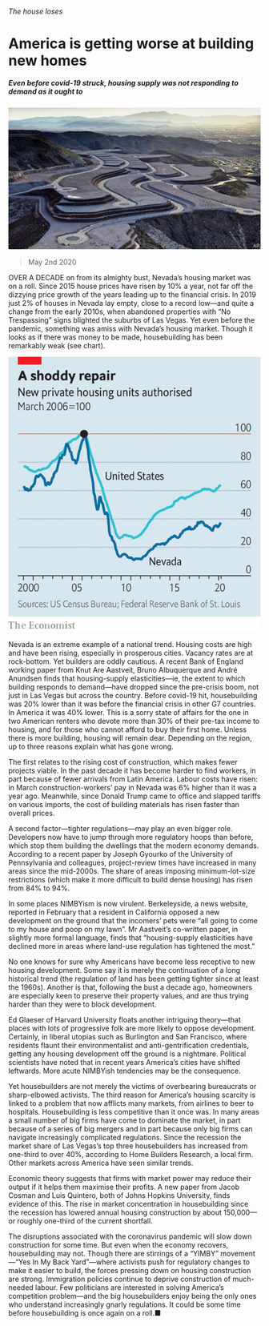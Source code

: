 ###### The house loses

# America is getting worse at building new homes 

##### Even before covid-19 struck, housing supply was not responding to demand as it ought to 

![image](images/20200502_USP002_0.jpg) 

> May 2nd 2020 

OVER A DECADE on from its almighty bust, Nevada’s housing market was on a roll. Since 2015 house prices have risen by 10% a year, not far off the dizzying price growth of the years leading up to the financial crisis. In 2019 just 2% of houses in Nevada lay empty, close to a record low—and quite a change from the early 2010s, when abandoned properties with “No Trespassing” signs blighted the suburbs of Las Vegas. Yet even before the pandemic, something was amiss with Nevada’s housing market. Though it looks as if there was money to be made, housebuilding has been remarkably weak (see chart).

![image](images/20200502_USC394.png) 


Nevada is an extreme example of a national trend. Housing costs are high and have been rising, especially in prosperous cities. Vacancy rates are at rock-bottom. Yet builders are oddly cautious. A recent Bank of England working paper from Knut Are Aastveit, Bruno Albuquerque and André Anundsen finds that housing-supply elasticities—ie, the extent to which building responds to demand—have dropped since the pre-crisis boom, not just in Las Vegas but across the country. Before covid-19 hit, housebuilding was 20% lower than it was before the financial crisis in other G7 countries. In America it was 40% lower. This is a sorry state of affairs for the one in two American renters who devote more than 30% of their pre-tax income to housing, and for those who cannot afford to buy their first home. Unless there is more building, housing will remain dear. Depending on the region, up to three reasons explain what has gone wrong.


The first relates to the rising cost of construction, which makes fewer projects viable. In the past decade it has become harder to find workers, in part because of fewer arrivals from Latin America. Labour costs have risen: in March construction-workers’ pay in Nevada was 6% higher than it was a year ago. Meanwhile, since Donald Trump came to office and slapped tariffs on various imports, the cost of building materials has risen faster than overall prices.

A second factor—tighter regulations—may play an even bigger role. Developers now have to jump through more regulatory hoops than before, which stop them building the dwellings that the modern economy demands. According to a recent paper by Joseph Gyourko of the University of Pennsylvania and colleagues, project-review times have increased in many areas since the mid-2000s. The share of areas imposing minimum-lot-size restrictions (which make it more difficult to build dense housing) has risen from 84% to 94%.

In some places NIMBYism is now virulent. Berkeleyside, a news website, reported in February that a resident in California opposed a new development on the ground that the incomers’ pets were “all going to come to my house and poop on my lawn”. Mr Aastveit’s co-written paper, in slightly more formal language, finds that “housing-supply elasticities have declined more in areas where land-use regulation has tightened the most.”

No one knows for sure why Americans have become less receptive to new housing development. Some say it is merely the continuation of a long historical trend (the regulation of land has been getting tighter since at least the 1960s). Another is that, following the bust a decade ago, homeowners are especially keen to preserve their property values, and are thus trying harder than they were to block development.

Ed Glaeser of Harvard University floats another intriguing theory—that places with lots of progressive folk are more likely to oppose development. Certainly, in liberal utopias such as Burlington and San Francisco, where residents flaunt their environmentalist and anti-gentrification credentials, getting any housing development off the ground is a nightmare. Political scientists have noted that in recent years America’s cities have shifted leftwards. More acute NIMBYish tendencies may be the consequence.

Yet housebuilders are not merely the victims of overbearing bureaucrats or sharp-elbowed activists. The third reason for America’s housing scarcity is linked to a problem that now afflicts many markets, from airlines to beer to hospitals. Housebuilding is less competitive than it once was. In many areas a small number of big firms have come to dominate the market, in part because of a series of big mergers and in part because only big firms can navigate increasingly complicated regulations. Since the recession the market share of Las Vegas’s top three housebuilders has increased from one-third to over 40%, according to Home Builders Research, a local firm. Other markets across America have seen similar trends.

Economic theory suggests that firms with market power may reduce their output if it helps them maximise their profits. A new paper from Jacob Cosman and Luis Quintero, both of Johns Hopkins University, finds evidence of this. The rise in market concentration in housebuilding since the recession has lowered annual housing construction by about 150,000—or roughly one-third of the current shortfall.

The disruptions associated with the coronavirus pandemic will slow down construction for some time. But even when the economy recovers, housebuilding may not. Though there are stirrings of a “YIMBY” movement—“Yes In My Back Yard”—where activists push for regulatory changes to make it easier to build, the forces pressing down on housing construction are strong. Immigration policies continue to deprive construction of much-needed labour. Few politicians are interested in solving America’s competition problem—and the big housebuilders enjoy being the only ones who understand increasingly gnarly regulations. It could be some time before housebuilding is once again on a roll.■

